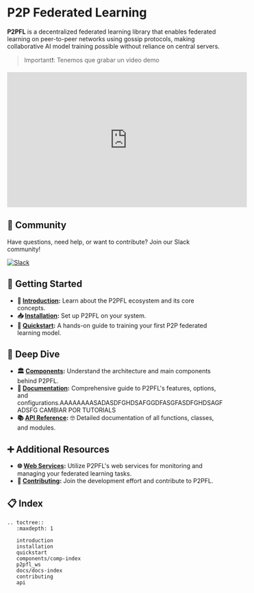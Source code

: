 # P2P Federated Learning

**P2PFL** is a decentralized federated learning library that enables federated learning on peer-to-peer networks using gossip protocols, making collaborative AI model training possible without reliance on central servers.

> Important❗️: Tenemos que grabar un video demo

<iframe width="560" height="315" src="https://www.youtube.com/embed/m_hR0WdEGZ0?si=JzbYjn_AsIBJn7js" title="YouTube video player" frameborder="0" allow="accelerometer; autoplay; clipboard-write; encrypted-media; gyroscope; picture-in-picture; web-share" referrerpolicy="strict-origin-when-cross-origin" allowfullscreen style="display: block; margin: 0 auto;"></iframe>

## 🤗 Community

Have questions, need help, or want to contribute? Join our Slack community!

[![Slack](https://img.shields.io/badge/Chat-Slack-4B0082)](https://join.slack.com/t/p2pfl/shared_invite/zt-2lbqvfeqt-FkutD1LCZ86yK5tP3Duztw)

## 🏁 Getting Started

- **📘 [Introduction](introduction.md):** Learn about the P2PFL ecosystem and its core concepts.
- **📥 [Installation](installation.md):** Set up P2PFL on your system.
- **🚀 [Quickstart](quickstart.md):** A hands-on guide to training your first P2P federated learning model.

## 🤿 Deep Dive

- **🏛️ [Components](components/comp-index.md):** Understand the architecture and main components behind P2PFL.
- **📝 [Documentation](docs/docs-index.md):** Comprehensive guide to P2PFL's features, options, and configurations.AAAAAAAASADASDFGHDSAFGGDFASGFASDFGHDSAGFADSFG CAMBIAR POR TUTORIALS
- **📚 [API Reference](api):** 🤓 Detailed documentation of all functions, classes, and modules.

## ➕ Additional Resources

- **🌐 [Web Services](p2pfl_ws.md):** Utilize P2PFL's web services for monitoring and managing your federated learning tasks.
- **👫 [Contributing](contributing.md):** Join the development effort and contribute to P2PFL.

## 📋 Index

```{eval-rst}
.. toctree::
   :maxdepth: 1

   introduction
   installation
   quickstart
   components/comp-index
   p2pfl_ws
   docs/docs-index
   contributing
   api
```
